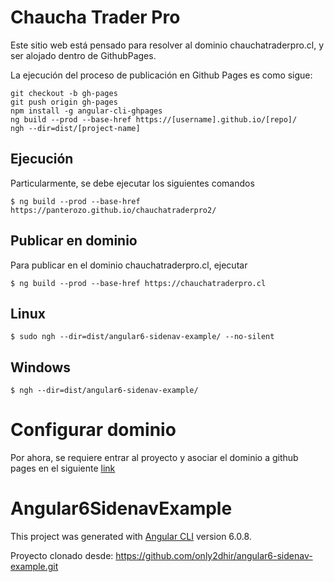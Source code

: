 

# Chaucha Trader Pro

Este sitio web está pensado para resolver al dominio chauchatraderpro.cl, y ser alojado dentro de GithubPages.

La ejecución del proceso de publicación en Github Pages es como sigue:


```
git checkout -b gh-pages
git push origin gh-pages
npm install -g angular-cli-ghpages
ng build --prod --base-href https://[username].github.io/[repo]/
ngh --dir=dist/[project-name]
```

## Ejecución

Particularmente, se debe ejecutar los siguientes comandos

```
$ ng build --prod --base-href https://panterozo.github.io/chauchatraderpro2/
```

## Publicar en dominio

Para publicar en el dominio chauchatraderpro.cl, ejecutar 

```
$ ng build --prod --base-href https://chauchatraderpro.cl
```

## Linux 

```
$ sudo ngh --dir=dist/angular6-sidenav-example/ --no-silent
```

## Windows

```
$ ngh --dir=dist/angular6-sidenav-example/
```



# Configurar dominio

Por ahora, se requiere entrar al proyecto y asociar el dominio a github pages en el siguiente [link](https://github.com/panterozo/chauchatraderpro2/settings)


# Angular6SidenavExample

This project was generated with [Angular CLI](https://github.com/angular/angular-cli) version 6.0.8.

Proyecto clonado desde: https://github.com/only2dhir/angular6-sidenav-example.git

